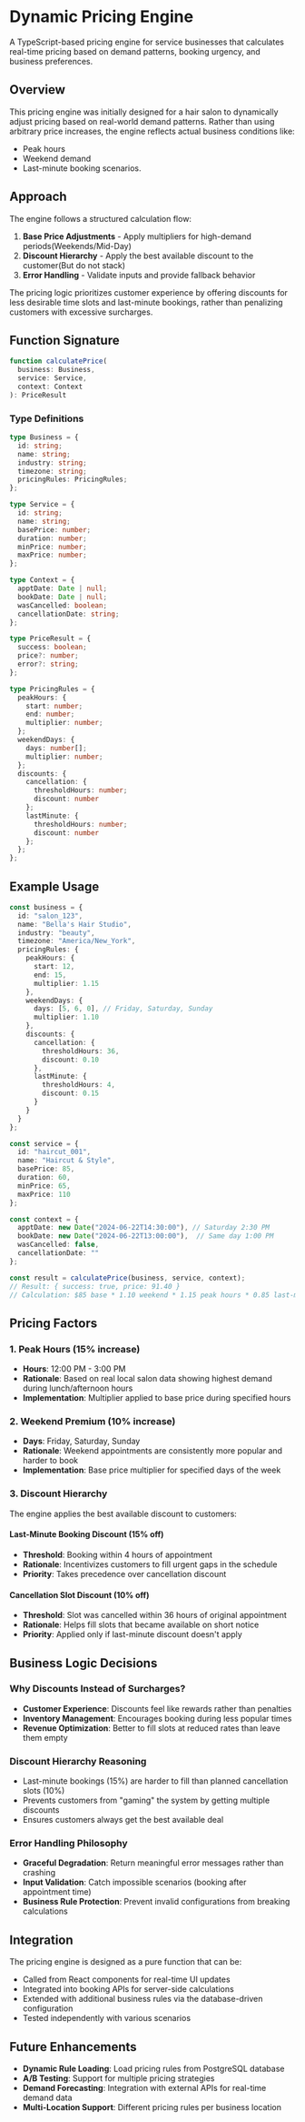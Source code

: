 # Dynamic Pricing Engine

A TypeScript-based pricing engine for service businesses that calculates real-time pricing based on demand patterns, booking urgency, and business preferences.

## Overview

This pricing engine was initially designed for a hair salon to dynamically adjust pricing based on real-world demand patterns. Rather than using arbitrary price increases, the engine reflects actual business conditions like:
- Peak hours
- Weekend demand
- Last-minute booking scenarios.

## Approach

The engine follows a structured calculation flow:

1. **Base Price Adjustments** - Apply multipliers for high-demand periods(Weekends/Mid-Day)
2. **Discount Hierarchy** - Apply the best available discount to the customer(But do not stack)
3. **Error Handling** - Validate inputs and provide fallback behavior

The pricing logic prioritizes customer experience by offering discounts for less desirable time slots and last-minute bookings, rather than penalizing customers with excessive surcharges.

## Function Signature

```typescript
function calculatePrice(
  business: Business, 
  service: Service, 
  context: Context
): PriceResult
```

### Type Definitions

```typescript
type Business = {
  id: string;
  name: string;
  industry: string;
  timezone: string;
  pricingRules: PricingRules;
};

type Service = {
  id: string;
  name: string;
  basePrice: number;
  duration: number;
  minPrice: number;
  maxPrice: number;
};

type Context = {
  apptDate: Date | null;
  bookDate: Date | null;
  wasCancelled: boolean;
  cancellationDate: string;
};

type PriceResult = {
  success: boolean;
  price?: number;
  error?: string;
};

type PricingRules = {
  peakHours: {
    start: number;
    end: number;
    multiplier: number;
  };
  weekendDays: {
    days: number[];
    multiplier: number;
  };
  discounts: {
    cancellation: { 
      thresholdHours: number; 
      discount: number 
    };
    lastMinute: { 
      thresholdHours: number; 
      discount: number 
    };
  };
};
```

## Example Usage

```typescript
const business = {
  id: "salon_123",
  name: "Bella's Hair Studio",
  industry: "beauty",
  timezone: "America/New_York",
  pricingRules: {
    peakHours: {
      start: 12,
      end: 15,
      multiplier: 1.15
    },
    weekendDays: {
      days: [5, 6, 0], // Friday, Saturday, Sunday
      multiplier: 1.10
    },
    discounts: {
      cancellation: {
        thresholdHours: 36,
        discount: 0.10
      },
      lastMinute: {
        thresholdHours: 4,
        discount: 0.15
      }
    }
  }
};

const service = {
  id: "haircut_001",
  name: "Haircut & Style",
  basePrice: 85,
  duration: 60,
  minPrice: 65,
  maxPrice: 110
};

const context = {
  apptDate: new Date("2024-06-22T14:30:00"), // Saturday 2:30 PM
  bookDate: new Date("2024-06-22T13:00:00"),  // Same day 1:00 PM
  wasCancelled: false,
  cancellationDate: ""
};

const result = calculatePrice(business, service, context);
// Result: { success: true, price: 91.40 }
// Calculation: $85 base * 1.10 weekend * 1.15 peak hours * 0.85 last-minute discount
```

## Pricing Factors

### 1. Peak Hours (15% increase)
- **Hours**: 12:00 PM - 3:00 PM
- **Rationale**: Based on real local salon data showing highest demand during lunch/afternoon hours
- **Implementation**: Multiplier applied to base price during specified hours

### 2. Weekend Premium (10% increase)
- **Days**: Friday, Saturday, Sunday
- **Rationale**: Weekend appointments are consistently more popular and harder to book
- **Implementation**: Base price multiplier for specified days of the week

### 3. Discount Hierarchy
The engine applies the best available discount to customers:

#### Last-Minute Booking Discount (15% off)
- **Threshold**: Booking within 4 hours of appointment
- **Rationale**: Incentivizes customers to fill urgent gaps in the schedule
- **Priority**: Takes precedence over cancellation discount

#### Cancellation Slot Discount (10% off)  
- **Threshold**: Slot was cancelled within 36 hours of original appointment
- **Rationale**: Helps fill slots that became available on short notice
- **Priority**: Applied only if last-minute discount doesn't apply

## Business Logic Decisions

### Why Discounts Instead of Surcharges?
- **Customer Experience**: Discounts feel like rewards rather than penalties
- **Inventory Management**: Encourages booking during less popular times
- **Revenue Optimization**: Better to fill slots at reduced rates than leave them empty

### Discount Hierarchy Reasoning
- Last-minute bookings (15%) are harder to fill than planned cancellation slots (10%)
- Prevents customers from "gaming" the system by getting multiple discounts
- Ensures customers always get the best available deal

### Error Handling Philosophy
- **Graceful Degradation**: Return meaningful error messages rather than crashing
- **Input Validation**: Catch impossible scenarios (booking after appointment time)
- **Business Rule Protection**: Prevent invalid configurations from breaking calculations

## Integration

The pricing engine is designed as a pure function that can be:
- Called from React components for real-time UI updates
- Integrated into booking APIs for server-side calculations  
- Extended with additional business rules via the database-driven configuration
- Tested independently with various scenarios

## Future Enhancements

- **Dynamic Rule Loading**: Load pricing rules from PostgreSQL database
- **A/B Testing**: Support for multiple pricing strategies
- **Demand Forecasting**: Integration with external APIs for real-time demand data
- **Multi-Location Support**: Different pricing rules per business location
